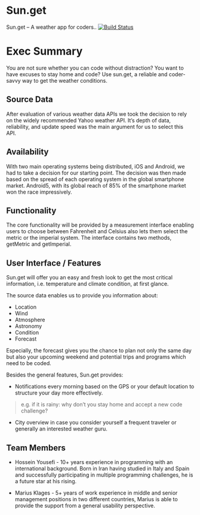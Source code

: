 # Sun.get

Sun.get – A weather app for coders..
[![Build Status](https://travis-ci.org/HosseinYousefi/sun.get.svg?branch=master)](https://travis-ci.org/HosseinYousefi/sun.get)

# Exec Summary

You are not sure whether you can code without distraction? You want to have excuses to stay home and code? Use sun.get, a reliable and coder-savvy way to get the weather conditions.

## Source Data

After evaluation of various weather data APIs we took the decision to rely on the widely recommended Yahoo weather API. It’s depth of data, reliability, and update speed was the main argument for us to select this API.

## Availability

With two main operating systems being distributed, iOS and Android, we had to take a decision for our starting point. The decision was then made based on the spread of each operating system in the global smartphone market. Android5, with its global reach of 85% of the smartphone market won the race impressively.

## Functionality

The core functionality will be provided by a measurement interface enabling users to choose between Fahrenheit and Celsius also lets them select the metric or the imperial system.
The interface contains two methods, getMetric and getImperial.

## User Interface / Features

Sun.get will offer you an easy and fresh look to get the most critical information, i.e. temperature and climate condition, at first glance.

The source data enables us to provide you information about:

- Location
- Wind
- Atmosphere
- Astronomy
- Condition
- Forecast

Especially, the forecast gives you the chance to plan not only the same day but also your upcoming weekend and potential trips and programs which need to be coded.

Besides the general features, Sun.get provides:

 - Notifications every morning based on the GPS or your default location to structure your day more effectively.

 > e.g. if it is rainy: why don’t you stay home and accept a new code challenge?

- City overview in case you consider yourself a frequent traveler or generally an interested weather guru.

## Team Members
- Hossein Yousefi - 10+ years experience in programming with an international background. Born in Iran having studied in Italy and Spain and successfully participating in multiple programming challenges, he is a future star at his rising.

- Marius Klages - 5+ years of work experience in middle and senior management positions in two different countries, Marius is able to provide the support from a general usability perspective.
